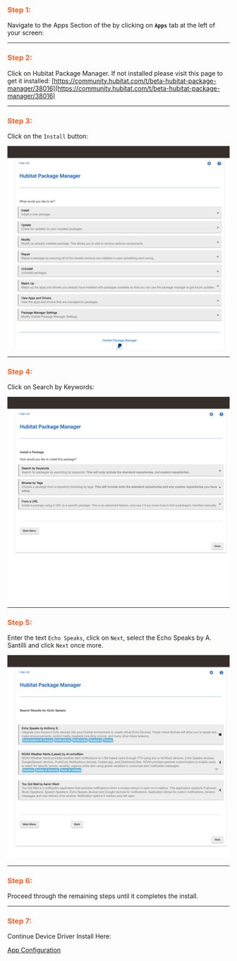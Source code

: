 ### <h3 style="color: #FF6025;">Step 1:</h3>

Navigate to the Apps Section of the by clicking on **`Apps`** tab at the left of your screen:


---
### <h3 style="color: #FF6025;">Step 2:</h3>
Click on Hubitat Package Manager.
If not installed please visit this page to get it installed: [https://community.hubitat.com/t/beta-hubitat-package-manager/38016](https://community.hubitat.com/t/beta-hubitat-package-manager/38016)

---
### <h3 style="color: #FF6025;">Step 3:</h3>
Click on the `Install` button:

![screenshot](img/hpm_install_1.png)

---
### <h3 style="color: #FF6025;">Step 4:</h3>
Click on Search by Keywords:

![screenshot](img/hpm_install_2.png)

---
### <h3 style="color: #FF6025;">Step 5:</h3>
Enter the text `Echo Speaks`, click on `Next`, select the Echo Speaks by A. Santilli and click `Next` once more.

![screenshot](img/hpm_install_3.png)

---
### <h3 style="color: #FF6025;">Step 6:</h3>
Proceed through the remaining steps until it completes the install.

---
### <h3 style="color: #FF6025;">Step 7:</h3>
Continue Device Driver Install Here:

[App Configuration](/hubitat/configuration/config_app/)
